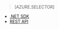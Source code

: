 ﻿> [AZURE.SELECTOR]
- [.NET SDK](/ja-jp/documentation/articles/media-services-dotnet-get-started/)
- [REST API](/ja-jp/documentation/articles/media-services-rest-get-started/)
<!--HONumber=42-->
